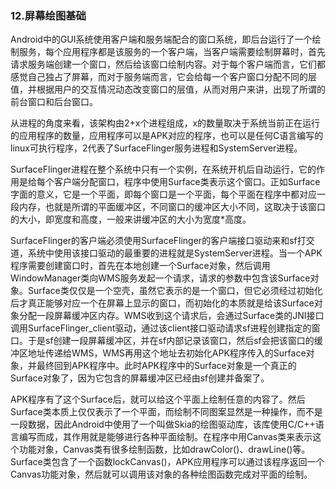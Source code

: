 ### 12.屏幕绘图基础

Android中的GUI系统使用客户端和服务端配合的窗口系统，即后台运行了一个绘制服务，每个应用程序都是该服务的一个客户端，当客户端需要绘制屏幕时，首先请求服务端创建一个窗口，然后给该窗口绘制内容。对于每个客户端而言，它们都感觉自己独占了屏幕，而对于服务端而言，它会给每一个客户窗口分配不同的层值，并根据用户的交互情况动态改变窗口的层值，从而对用户来讲，出现了所谓的前台窗口和后台窗口。

从进程的角度来看，该架构由2+x个进程组成，x的数量取决于系统当前正在运行的应用程序的数量，应用程序可以是APK对应的程序，也可以是任何C语言编写的linux可执行程序，2代表了SurfaceFlinger服务进程和SystemServer进程。

SurfaceFlinger进程在整个系统中只有一个实例，在系统开机后自动运行，它的作用是给每个客户端分配窗口，程序中使用Surface类表示这个窗口。正如Surface字面的意义，它是一个平面，即每个窗口是一个平面，每个平面在程序中都对应一段内存，也就是所谓的平面缓冲区，不同窗口的缓冲区大小不同，这取决于该窗口的大小，即宽度和高度，一般来讲缓冲区的大小为宽度*高度。

SurfaceFlinger的客户端必须使用SurfaceFlinger的客户端接口驱动来和sf打交道，系统中使用该接口驱动的最重要的进程就是SystemServer进程。当一个APK程序需要创建窗口时，首先在本地创建一个Surface对象，然后调用WindowManager类向WMS服务发起一个请求，请求的参数中包含该Surface对象。Surface类仅仅是一个空壳，虽然它表示的是一个窗口，但它必须经过初始化后才真正能够对应一个在屏幕上显示的窗口，而初始化的本质就是给该Surface对象分配一段屏幕缓冲区内存。WMS收到这个请求后，会通过Surface类的JNI接口调用SurfaceFlinger_client驱动，通过该client接口驱动请求sf进程创建指定的窗口。于是sf创建一段屏幕缓冲区，并在sf内部记录该窗口，然后sf会把该窗口的缓冲区地址传递给WMS，WMS再用这个地址去初始化APK程序传入的Surface对象，并最终回到APK程序中。此时APK程序中的Surface对象是一个真正的Surface对象了，因为它包含的屏幕缓冲区已经由sf创建并备案了。

APK程序有了这个Surface后，就可以给这个平面上绘制任意的内容了。然后Surface类本质上仅仅表示了一个平面，而绘制不同图案显然是一种操作，而不是一段数据，因此Android中使用了一个叫做Skia的绘图驱动库，该库使用C/C++语言编写而成，其作用就是能够进行各种平面绘制。在程序中用Canvas类来表示这个功能对象，Canvas类有很多绘制函数，比如drawColor()、drawLine()等。Surface类包含了一个函数lockCanvas()，APK应用程序可以通过该程序返回一个Canvas功能对象，然后就可以调用该对象的各种绘图函数完成对平面的绘制。